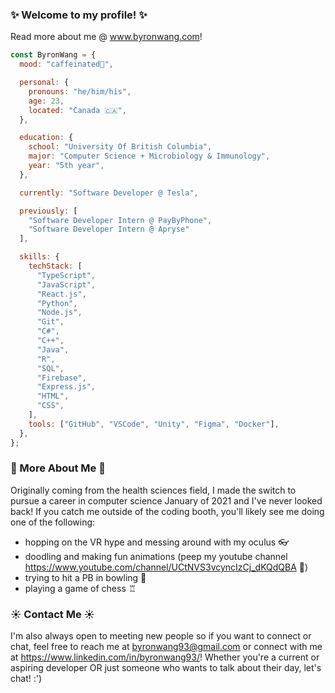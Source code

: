 ### ✨ Welcome to my profile! ✨

Read more about me @ www.byronwang.com!

```javascript
const ByronWang = {
  mood: "caffeinated🔋",

  personal: {
    pronouns: "he/him/his",
    age: 23,
    located: "Canada 🇨🇦",
  },

  education: {
    school: "University Of British Columbia",
    major: "Computer Science + Microbiology & Immunology",
    year: "5th year",
  },

  currently: "Software Developer @ Tesla",

  previously: [
    "Software Developer Intern @ PayByPhone",
    "Software Developer Intern @ Apryse"
  ],

  skills: {
    techStack: [
      "TypeScript",
      "JavaScript",
      "React.js",
      "Python",
      "Node.js",
      "Git",
      "C#",
      "C++",
      "Java",
      "R",
      "SQL",
      "Firebase",
      "Express.js",
      "HTML",
      "CSS",
    ],
    tools: ["GitHub", "VSCode", "Unity", "Figma", "Docker"],
  },
};
```

### 🌱 More About Me 🌱

Originally coming from the health sciences field, I made the switch to pursue a career in computer science January of 2021 and I've never looked back! If you catch me outside of the coding booth, you'll likely see me doing one of the following:

- hopping on the VR hype and messing around with my oculus 👓
- doodling and making fun animations (peep my youtube channel https://www.youtube.com/channel/UCtNVS3vcyncIzCj_dKQdQBA 👀)
- trying to hit a PB in bowling 🎳
- playing a game of chess ♖

### ☀️ Contact Me ☀️

I'm also always open to meeting new people so if you want to connect or chat, feel free to reach me at byronwang93@gmail.com or connect with me at https://www.linkedin.com/in/byronwang93/! Whether you're a current or aspiring developer OR just someone who wants to talk about their day, let's chat! :')
